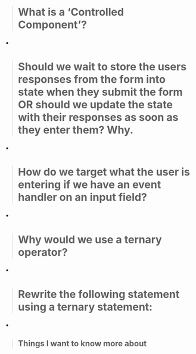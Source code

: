 ># What is a ‘Controlled Component’?

* ### 

># Should we wait to store the users responses from the form into state when they submit the form OR should we update the state with their responses as soon as they enter them? Why.

* ### 

># How do we target what the user is entering if we have an event handler on an input field?

* ### 

># Why would we use a ternary operator?

* ### 

># Rewrite the following statement using a ternary statement:


* ### 


>## Things I want to know more about